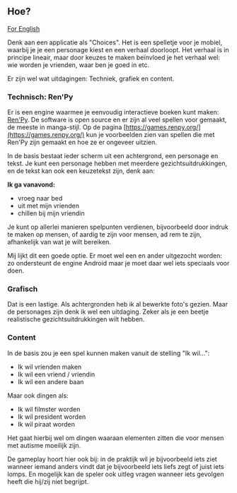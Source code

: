 
## Hoe?

[For English](https://github.com/TinekeFrineke/PeopleSkills/Doc/HOW_en)

Denk aan een applicatie als "Choices". Het is een spelletje voor je mobiel, waarbij je je een personage kiest en een verhaal doorloopt.
Het verhaal is in principe lineair, maar door keuzes te maken beïnvloed je het verhaal wel:
wie worden je vrienden, waar ben je goed in etc.

Er zijn wel wat uitdagingen: Techniek, grafiek en content.

### Technisch: Ren'Py
Er is een engine waarmee je eenvoudig interactieve boeken kunt maken:
[Ren'Py](http://www.renpy.org). De software is open source en er zijn al veel spellen voor gemaakt, de meeste in manga-stijl. Op de pagina
[https://games.renpy.org/](https://games.renpy.org/) kun je voorbeelden zien van spellen die met Ren'Py zijn gemaakt en hoe ze er ongeveer uitzien.

In de basis bestaat ieder scherm uit een achtergrond, een personage en tekst. Je kunt een personage hebben met meerdere gezichtsuitdrukkingen,
en de tekst kan ook een keuzetekst zijn, denk aan:

__Ik ga vanavond:__
* vroeg naar bed
* uit met mijn vrienden
* chillen bij mijn vriendin

Je kunt op allerlei manieren spelpunten verdienen, bijvoorbeeld door indruk te maken op mensen, of aardig te zijn voor mensen,
ad rem te zijn, afhankelijk van wat je wilt bereiken.

Mij lijkt dit een goede optie. Er moet wel een en ander uitgezocht worden:
zo ondersteunt de engine Android maar je moet daar wel iets speciaals voor doen.

### Grafisch
Dat is een lastige. Als achtergronden heb ik al bewerkte foto's gezien. Maar de personages zijn denk ik wel een uitdaging.
Zeker als je een beetje realistische gezichtsuitdrukkingen wilt hebben.

### Content
In de basis zou je een spel kunnen maken vanuit de stelling "Ik wil...":
* Ik wil vrienden maken
* Ik wil een vriend / vriendin
* Ik wil een andere baan

Maar ook dingen als:
* Ik wil filmster worden
* Ik wil president worden
* Ik wil piraat worden

Het gaat hierbij wel om dingen waaraan elementen zitten die voor mensen met autisme moeilijk zijn.

De gameplay hoort hier ook bij: in de praktijk wil je bijvoorbeeld iets ziet wanneer iemand anders vindt dat je bijvoorbeeld iets liefs zegt
of juist iets lomps. En mogelijk kan de speler ook uitleg vragen wanneer iets gevolgen heeft die hij/zij niet begrijpt.
